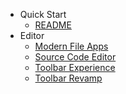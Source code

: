 - Quick Start
  - [README](README.md)
- Editor
  - [Modern File Apps](editor/files.md)
  - [Source Code Editor](editor/code-editor.md)
  - [Toolbar Experience](editor/toolbar.md)
  - [Toolbar Revamp](editor/toolbar-revamp.md)